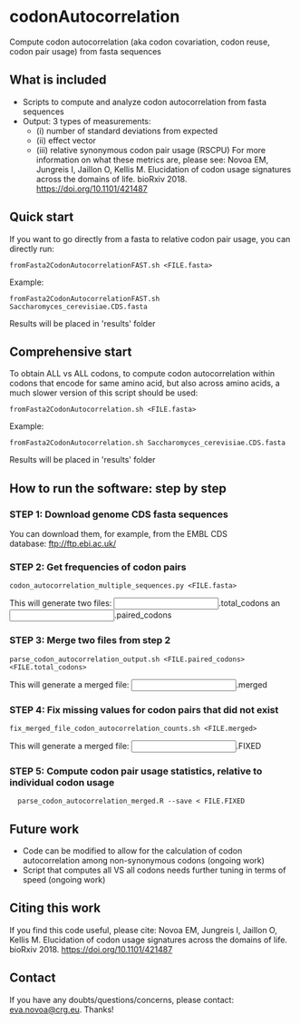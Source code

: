 # codonAutocorrelation
Compute codon autocorrelation (aka codon covariation, codon reuse, codon pair usage) from fasta sequences

## What is included
- Scripts to compute and analyze codon autocorrelation from fasta sequences 
- Output: 3 types of measurements: 
  * (i) number of standard deviations from expected
  * (ii) effect vector
  * (iii) relative synonymous codon pair usage (RSCPU) 
For more information on what these metrics are, please see: Novoa EM, Jungreis I, Jaillon O, Kellis M. Elucidation of codon usage signatures across the domains of life. bioRxiv 2018. https://doi.org/10.1101/421487

## Quick start
If you want to go directly from a fasta to relative codon pair usage, you can directly run:
```
fromFasta2CodonAutocorrelationFAST.sh <FILE.fasta>
```
Example: 
```
fromFasta2CodonAutocorrelationFAST.sh Saccharomyces_cerevisiae.CDS.fasta
```
Results will be placed in 'results' folder

## Comprehensive start
To obtain ALL vs ALL codons, to compute codon autocorrelation within codons that encode for same amino acid, but also across amino acids, a much slower version of this script should be used:
```
fromFasta2CodonAutocorrelation.sh <FILE.fasta>
```
Example: 
```
fromFasta2CodonAutocorrelation.sh Saccharomyces_cerevisiae.CDS.fasta
```
Results will be placed in 'results' folder

## How to run the software: step by step

### STEP 1: Download genome CDS fasta sequences
You can download them, for example, from the EMBL CDS database: ftp://ftp.ebi.ac.uk/

### STEP 2: Get frequencies of codon pairs 

```
codon_autocorrelation_multiple_sequences.py <FILE.fasta> 
```
This will generate two files: <INPUT>.total_codons an <INPUT>.paired_codons

### STEP 3: Merge two files from step 2
```
parse_codon_autocorrelation_output.sh <FILE.paired_codons> <FILE.total_codons>

```
This will generate a merged file: <INPUT>.merged

### STEP 4: Fix missing values for codon pairs that did not exist
```
fix_merged_file_codon_autocorrelation_counts.sh <FILE.merged>
```
This will generate a merged file: <INPUT>.FIXED

### STEP 5: Compute codon pair usage statistics, relative to individual codon usage
```
  parse_codon_autocorrelation_merged.R --save < FILE.FIXED
```

## Future work
- Code can be modified to allow for the calculation of codon autocorrelation among non-synonymous codons (ongoing work)
- Script that computes all VS all codons needs further tuning in terms of speed (ongoing work)

## Citing this work

If you find this code useful, please cite: Novoa EM, Jungreis I, Jaillon O, Kellis M. Elucidation of codon usage signatures across the domains of life. bioRxiv 2018. https://doi.org/10.1101/421487

## Contact

If you have any doubts/questions/concerns, please contact: eva.novoa@crg.eu. Thanks!

